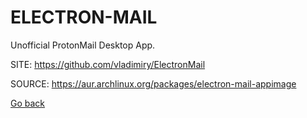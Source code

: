 # ELECTRON-MAIL

 Unofficial ProtonMail Desktop App.

 SITE: https://github.com/vladimiry/ElectronMail

 SOURCE: https://aur.archlinux.org/packages/electron-mail-appimage

 [Go back](https://portable-linux-apps.github.io/apps.html)

